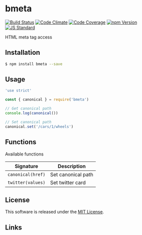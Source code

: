 bmeta
==========

<!---
This file is generated by ape-tmpl. Do not update manually.
--->

<!-- Badge Start -->
<a name="badges"></a>

[![Build Status][bd_travis_shield_url]][bd_travis_url]
[![Code Climate][bd_codeclimate_shield_url]][bd_codeclimate_url]
[![Code Coverage][bd_codeclimate_coverage_shield_url]][bd_codeclimate_url]
[![npm Version][bd_npm_shield_url]][bd_npm_url]
[![JS Standard][bd_standard_shield_url]][bd_standard_url]

[bd_repo_url]: https://github.com/b-labo/bmeta
[bd_travis_url]: http://travis-ci.org/b-labo/bmeta
[bd_travis_shield_url]: http://img.shields.io/travis/b-labo/bmeta.svg?style=flat
[bd_travis_com_url]: http://travis-ci.com/b-labo/bmeta
[bd_travis_com_shield_url]: https://api.travis-ci.com/b-labo/bmeta.svg?token=
[bd_license_url]: https://github.com/b-labo/bmeta/blob/master/LICENSE
[bd_codeclimate_url]: http://codeclimate.com/github/b-labo/bmeta
[bd_codeclimate_shield_url]: http://img.shields.io/codeclimate/github/b-labo/bmeta.svg?style=flat
[bd_codeclimate_coverage_shield_url]: http://img.shields.io/codeclimate/coverage/github/b-labo/bmeta.svg?style=flat
[bd_gemnasium_url]: https://gemnasium.com/b-labo/bmeta
[bd_gemnasium_shield_url]: https://gemnasium.com/b-labo/bmeta.svg
[bd_npm_url]: http://www.npmjs.org/package/bmeta
[bd_npm_shield_url]: http://img.shields.io/npm/v/bmeta.svg?style=flat
[bd_standard_url]: http://standardjs.com/
[bd_standard_shield_url]: https://img.shields.io/badge/code%20style-standard-brightgreen.svg

<!-- Badge End -->


<!-- Description Start -->
<a name="description"></a>

HTML meta tag access

<!-- Description End -->


<!-- Overview Start -->
<a name="overview"></a>



<!-- Overview End -->


<!-- Sections Start -->
<a name="sections"></a>

<!-- Section from "doc/guides/01.Installation.md.hbs" Start -->

<a name="section-doc-guides-01-installation-md"></a>

Installation
-----

```bash
$ npm install bmeta --save
```


<!-- Section from "doc/guides/01.Installation.md.hbs" End -->

<!-- Section from "doc/guides/02.Usage.md.hbs" Start -->

<a name="section-doc-guides-02-usage-md"></a>

Usage
---------

```javascript
'use strict'

const { canonical } = require('bmeta')

// Get canonical path
console.log(canonical())

// Set canonical path
canonical.set('/cars/1/wheels')

```


<!-- Section from "doc/guides/02.Usage.md.hbs" End -->

<!-- Section from "doc/guides/03.Functions.md.hbs" Start -->

<a name="section-doc-guides-03-functions-md"></a>

Functions
---------

Available functions

| Signature | Description |
| ---- | ----------- |
| `canonical(href)` | Set canonical path |
| `twitter(values)` | Set twitter card |


<!-- Section from "doc/guides/03.Functions.md.hbs" End -->


<!-- Sections Start -->


<!-- LICENSE Start -->
<a name="license"></a>

License
-------
This software is released under the [MIT License](https://github.com/b-labo/bmeta/blob/master/LICENSE).

<!-- LICENSE End -->


<!-- Links Start -->
<a name="links"></a>

Links
------



<!-- Links End -->
